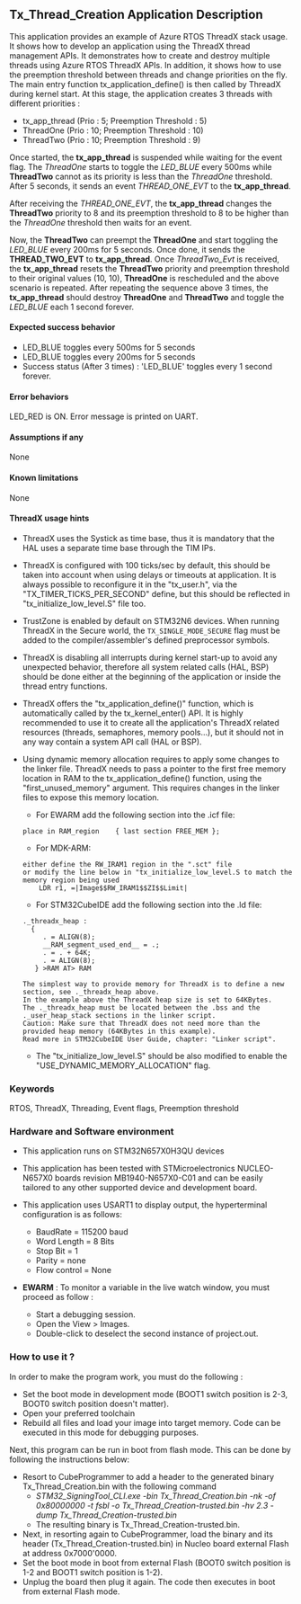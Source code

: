 
## <b>Tx_Thread_Creation Application Description</b>

This application provides an example of Azure RTOS ThreadX stack usage. It shows how to develop an application using the ThreadX thread management APIs.
It demonstrates how to create and destroy multiple threads using Azure RTOS ThreadX APIs. In addition, it shows how to use the preemption threshold between threads and change priorities on the fly.
The main entry function tx_application_define() is then called by ThreadX during kernel start. At this stage, the application creates 3 threads with different priorities :

  - tx_app_thread (Prio : 5; Preemption Threshold : 5)
  - ThreadOne (Prio : 10; Preemption Threshold : 10)
  - ThreadTwo (Prio : 10; Preemption Threshold : 9)

Once started, the <b>tx_app_thread</b> is suspended while waiting for the event flag.
The *ThreadOne* starts to toggle the *LED_BLUE* every 500ms while <b>ThreadTwo</b> cannot as its priority is less than the *ThreadOne* threshold.
After 5 seconds, it sends an event *THREAD_ONE_EVT* to the <b>tx_app_thread</b>.

After receiving the *THREAD_ONE_EVT*, the <b>tx_app_thread</b> changes the <b>ThreadTwo</b> priority to 8 and its preemption threshold to 8 to be higher than the *ThreadOne* threshold then waits for an event.

Now, the <b>ThreadTwo</b> can preempt the <b>ThreadOne</b> and start toggling the *LED_BLUE* every 200ms for 5 seconds. Once done, it sends the <b>THREAD_TWO_EVT</b> to <b>tx_app_thread</b>.
Once *ThreadTwo_Evt* is received, the <b>tx_app_thread</b> resets the <b>ThreadTwo</b> priority and preemption threshold to their original values (10, 10), <b>ThreadOne</b> is rescheduled and the above scenario is repeated.
After repeating the sequence above 3 times, the <b>tx_app_thread</b> should destroy <b>ThreadOne</b> and <b>ThreadTwo</b> and toggle the *LED_BLUE* each 1 second forever.

####  <b>Expected success behavior</b>

  - LED_BLUE toggles every 500ms for 5 seconds
  - LED_BLUE toggles every 200ms for 5 seconds
  - Success status (After 3 times) :  'LED_BLUE' toggles every 1 second forever.

#### <b>Error behaviors</b>

LED_RED is ON.
Error message is printed on UART.

#### <b>Assumptions if any</b>
None

#### <b>Known limitations</b>
None

#### <b>ThreadX usage hints</b>

 - ThreadX uses the Systick as time base, thus it is mandatory that the HAL uses a separate time base through the TIM IPs.
 - ThreadX is configured with 100 ticks/sec by default, this should be taken into account when using delays or timeouts at application. It is always possible to reconfigure it in the "tx_user.h", via the "TX_TIMER_TICKS_PER_SECOND" define, but this should be reflected in "tx_initialize_low_level.S" file too.
 - TrustZone is enabled by default on STM32N6 devices. When running ThreadX in the Secure world, the `TX_SINGLE_MODE_SECURE` flag must be added to the compiler/assembler's defined preprocessor symbols.
 - ThreadX is disabling all interrupts during kernel start-up to avoid any unexpected behavior, therefore all system related calls (HAL, BSP) should be done either at the beginning of the application or inside the thread entry functions.
 - ThreadX offers the "tx_application_define()" function, which is automatically called by the tx_kernel_enter() API.
   It is highly recommended to use it to create all the application's ThreadX related resources (threads, semaphores, memory pools...), but it should not in any way contain a system API call (HAL or BSP).
 - Using dynamic memory allocation requires to apply some changes to the linker file.
   ThreadX needs to pass a pointer to the first free memory location in RAM to the tx_application_define() function,
   using the "first_unused_memory" argument.
   This requires changes in the linker files to expose this memory location.
    + For EWARM add the following section into the .icf file:
     ```
	 place in RAM_region    { last section FREE_MEM };
	 ```
	+ For MDK-ARM:
    ```
    either define the RW_IRAM1 region in the ".sct" file
    or modify the line below in "tx_initialize_low_level.S to match the memory region being used
        LDR r1, =|Image$$RW_IRAM1$$ZI$$Limit|
    ```
    + For STM32CubeIDE add the following section into the .ld file:
	```
    ._threadx_heap :
      {
         . = ALIGN(8);
         __RAM_segment_used_end__ = .;
         . = . + 64K;
         . = ALIGN(8);
       } >RAM AT> RAM
	```

       The simplest way to provide memory for ThreadX is to define a new section, see ._threadx_heap above.
       In the example above the ThreadX heap size is set to 64KBytes.
       The ._threadx_heap must be located between the .bss and the ._user_heap_stack sections in the linker script.
       Caution: Make sure that ThreadX does not need more than the provided heap memory (64KBytes in this example).
       Read more in STM32CubeIDE User Guide, chapter: "Linker script".

    + The "tx_initialize_low_level.S" should be also modified to enable the "USE_DYNAMIC_MEMORY_ALLOCATION" flag.

### <b>Keywords</b>

RTOS, ThreadX, Threading, Event flags, Preemption threshold


### <b>Hardware and Software environment</b>

  - This application runs on STM32N657X0H3QU devices
  - This application has been tested with STMicroelectronics NUCLEO-N657X0 boards revision MB1940-N657X0-C01 and can be easily tailored to any other supported device and development board.
  - This application uses USART1 to display output, the hyperterminal configuration is as follows:
      - BaudRate = 115200 baud
      - Word Length = 8 Bits
      - Stop Bit = 1
      - Parity = none
      - Flow control = None

  - **EWARM** : To monitor a variable in the live watch window, you must proceed as follow :
    - Start a debugging session.
    - Open the View > Images.
    - Double-click to deselect the second instance of project.out.

###  <b>How to use it ?</b>

In order to make the program work, you must do the following :

 - Set the boot mode in development mode (BOOT1 switch position is 2-3, BOOT0 switch position doesn't matter).
 - Open your preferred toolchain
 - Rebuild all files and load your image into target memory. Code can be executed in this mode for debugging purposes.

Next, this program can be run in boot from flash mode. This can be done by following the instructions below:

 - Resort to CubeProgrammer to add a header to the generated binary Tx_Thread_Creation.bin with the following command
   - *STM32_SigningTool_CLI.exe -bin Tx_Thread_Creation.bin -nk -of 0x80000000 -t fsbl -o Tx_Thread_Creation-trusted.bin -hv 2.3 -dump Tx_Thread_Creation-trusted.bin*
   - The resulting binary is Tx_Thread_Creation-trusted.bin.
 - Next, in resorting again to CubeProgrammer, load the binary and its header (Tx_Thread_Creation-trusted.bin) in Nucleo board external Flash at address 0x7000'0000.
 - Set the boot mode in boot from external Flash (BOOT0 switch position is 1-2 and BOOT1 switch position is 1-2).
 - Unplug the board then plug it again. The code then executes in boot from external Flash mode.
